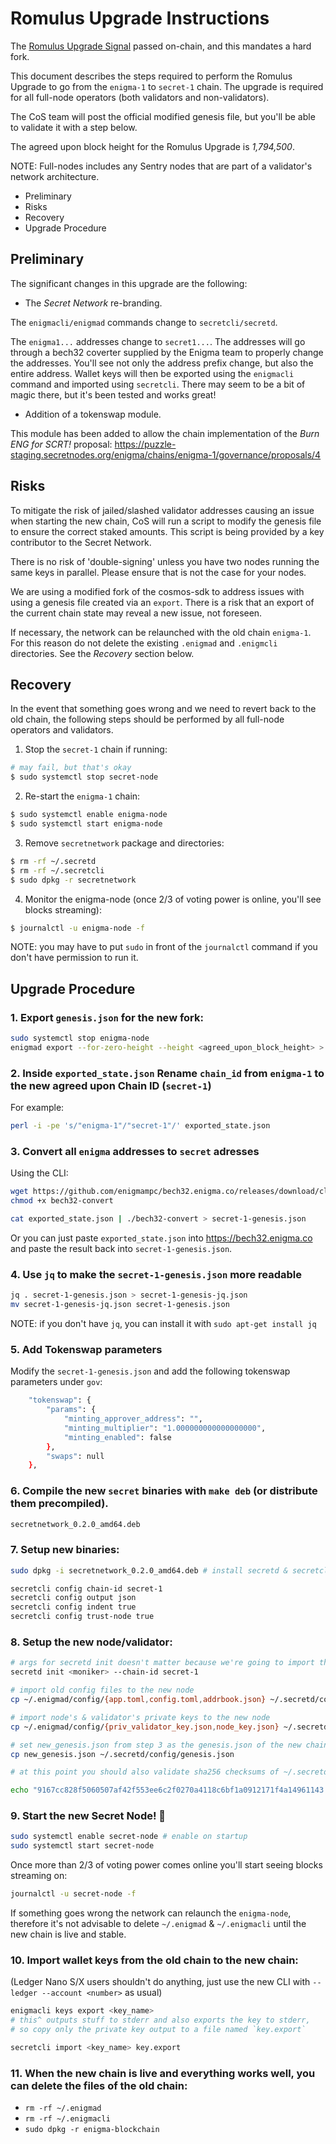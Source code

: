 # Romulus Upgrade Instructions

The [Romulus Upgrade Signal](https://explorer.cashmaney.com/proposals/13) passed on-chain, and this mandates a hard fork.

This document describes the steps required to perform the Romulus Upgrade to go from the `enigma-1` to `secret-1` chain. The upgrade is 
required for all full-node operators (both validators and non-validators).

The CoS team will post the official modified genesis file, but you'll be able to validate it with a step below.

The agreed upon block height for the Romulus Upgrade is *1,794,500*.

NOTE: Full-nodes includes any Sentry nodes that are part of a validator's network architecture.

- Preliminary
- Risks
- Recovery
- Upgrade Procedure

## Preliminary

The significant changes in this upgrade are the following:

- The _Secret Network_ re-branding.

The `enigmacli/enigmad` commands change to `secretcli/secretd`.

The `enigma1...` addresses change to `secret1...`. The addresses will go through a bech32 coverter supplied by the Enigma team to properly 
change the addresses. You'll see not only the address prefix change, but also the entire address. Wallet keys will then be exported using the 
`enigmacli` command and imported using `secretcli`. There may seem to be a bit of magic there, but it's been tested and works great!

- Addition of a tokenswap module.

This module has been added to allow the chain implementation of the _Burn ENG for SCRT!_ proposal: https://puzzle-staging.secretnodes.org/enigma/chains/enigma-1/governance/proposals/4

## Risks

To mitigate the risk of jailed/slashed validator addresses causing an issue when starting the new chain, CoS will run a script to modify the 
genesis file to ensure the correct staked amounts. This script is being provided by a key contributor to the Secret Network.

There is no risk of 'double-signing' unless you have two nodes running the same keys in parallel. Please ensure that is not the case for your nodes.

We are using a modified fork of the cosmos-sdk to address issues with using a genesis file created via an `export`. There is a risk that an export 
of the current chain state may reveal a new issue, not foreseen.

If necessary, the network can be relaunched with the old chain `enigma-1`. For this reason do not delete the existing `.enigmad` and `.enigmcli` 
directories. See the *Recovery* section below. 

## Recovery

In the event that something goes wrong and we need to revert back to the old chain, the following steps should be performed by all full-node 
operators and validators.

1. Stop the `secret-1` chain if running:

```bash
# may fail, but that's okay
$ sudo systemctl stop secret-node
```

2. Re-start the `enigma-1` chain:

```bash
$ sudo systemctl enable enigma-node
$ sudo systemctl start enigma-node
```

3. Remove `secretnetwork` package and directories:

```bash
$ rm -rf ~/.secretd
$ rm -rf ~/.secretcli
$ sudo dpkg -r secretnetwork
```

4. Monitor the enigma-node (once 2/3 of voting power is online, you'll see blocks streaming):

```bash
$ journalctl -u enigma-node -f
```

NOTE: you may have to put `sudo` in front of the `journalctl` command if you don't have permission to run it.


## Upgrade Procedure

### 1. Export `genesis.json` for the new fork:

```bash
sudo systemctl stop enigma-node
enigmad export --for-zero-height --height <agreed_upon_block_height> > exported_state.json
```

### 2. Inside `exported_state.json` Rename `chain_id` from `enigma-1` to the new agreed upon Chain ID (`secret-1`)

For example:

```bash
perl -i -pe 's/"enigma-1"/"secret-1"/' exported_state.json
```

### 3. Convert all `enigma` addresses to `secret` adresses

Using the CLI:

```bash
wget https://github.com/enigmampc/bech32.enigma.co/releases/download/cli/bech32-convert
chmod +x bech32-convert

cat exported_state.json | ./bech32-convert > secret-1-genesis.json
```

Or you can just paste `exported_state.json` into https://bech32.enigma.co and paste the result back into `secret-1-genesis.json`.

### 4. Use `jq` to make the `secret-1-genesis.json` more readable

```bash
jq . secret-1-genesis.json > secret-1-genesis-jq.json
mv secret-1-genesis-jq.json secret-1-genesis.json

```

NOTE: if you don't have `jq`, you can install it with `sudo apt-get install jq`

### 5. Add Tokenswap parameters

Modify the `secret-1-genesis.json` and add the following tokenswap parameters under `gov`:

```bash
	"tokenswap": {
		"params": {
			"minting_approver_address": "",
			"minting_multiplier": "1.000000000000000000",
			"minting_enabled": false
		},
		"swaps": null
	},
```

### 6. Compile the new `secret` binaries with `make deb` (or distribute them precompiled).

```bash
secretnetwork_0.2.0_amd64.deb
```

### 7. Setup new binaries:

```bash
sudo dpkg -i secretnetwork_0.2.0_amd64.deb # install secretd & secretcli and setup secret-node.service

secretcli config chain-id secret-1
secretcli config output json
secretcli config indent true
secretcli config trust-node true
```

### 8. Setup the new node/validator:

```bash
# args for secretd init doesn't matter because we're going to import the old config files
secretd init <moniker> --chain-id secret-1

# import old config files to the new node
cp ~/.enigmad/config/{app.toml,config.toml,addrbook.json} ~/.secretd/config

# import node's & validator's private keys to the new node
cp ~/.enigmad/config/{priv_validator_key.json,node_key.json} ~/.secretd/config

# set new_genesis.json from step 3 as the genesis.json of the new chain
cp new_genesis.json ~/.secretd/config/genesis.json

# at this point you should also validate sha256 checksums of ~/.secretd/config/* against ~/.enigmad/config/*

echo "9167cc828f5060507af42f553ee6c2f0270a4118c6bf1a0912171f4a14961143 $HOME/.secretd/config/genesis.json" | sha256sum --check
```

### 9. Start the new Secret Node! :tada:

```bash
sudo systemctl enable secret-node # enable on startup
sudo systemctl start secret-node
```

Once more than 2/3 of voting power comes online you'll start seeing blocks streaming on:

```bash
journalctl -u secret-node -f
```

If something goes wrong the network can relaunch the `enigma-node`, therefore it's not advisable to delete `~/.enigmad` & `~/.enigmacli` until the new chain is live and stable.

### 10. Import wallet keys from the old chain to the new chain:

(Ledger Nano S/X users shouldn't do anything, just use the new CLI with `--ledger --account <number>` as usual)

```bash
enigmacli keys export <key_name>
# this^ outputs stuff to stderr and also exports the key to stderr,
# so copy only the private key output to a file named `key.export`

secretcli import <key_name> key.export
```

### 11. When the new chain is live and everything works well, you can delete the files of the old chain:

- `rm -rf ~/.enigmad`
- `rm -rf ~/.enigmacli`
- `sudo dpkg -r enigma-blockchain`
